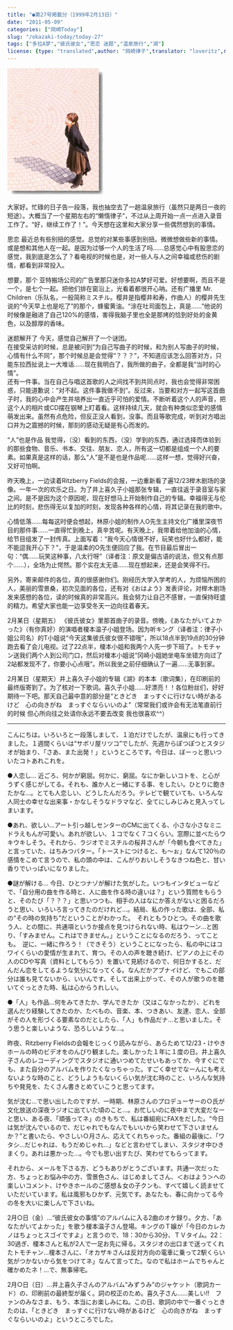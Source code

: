 ```yaml
---
title: "●第27号掲載分（1999年2月13日）"
date: "2011-05-09"
categories: ["岡崎Today"]
slug: "/okazaki-today/today-27"
tags: ["多拉A梦","彼氏彼女","思恋 迷题","温泉旅行","湖"]
license: {type: "translated",author: "岡崎律子",translator: "loveritz",reproduced-url: "http://www.ne.jp/asahi/okazaki/book/today/today27.html",reproduced-website: "岡崎律子Book"}
---
```


[![](./images/today27.jpg)](./images/today27.jpg)

  
大家好。忙碌的日子告一段落，我也抽空去了一趟温泉旅行（虽然只是两日一夜的短途）。大概当了一个星期左右的“懒惰律子”，不过从上周开始一点一点进入录音工作了。“好，继续工作了！”。今天想在这里和大家分享一些偶然想到的事情。  

  
思恋 最近总有些别扭的感觉。总觉的对某些事感到别扭。微微想做些新的事情。或是想和其他人在一起。是因为过够一个人的生活了吗……总感觉心中有股思恋的感觉，我到底是怎么了？看电视的时候也是，对一些人与人之间幸福或悲伤的剧情，都看到非常投入。  

  
想要，那个 亚特搬场公司的广告里那只迷你多拉A梦好可爱。好想要啊，而且不是一个，是七个一起。把他们排在窗沿上，光看着都很开心呐。还有广播里 Mr. Children（乐队名，一般简称ミスチル。樱井是指樱井和寿，作曲人）的樱井先生说的“今天早上也是吃了”的那个，蜂蜜黄油。“涂在吐司面包上，真是……”他说的时候像是融进了自己120%的感情，害得我脑子里也全是那烤的恰到好处的金黄色，以及醇厚的香味。  

  
迷题解开了 今天，感觉自己解开了一个谜团。  
在接受采访的时候，总是被问到“为自己写曲子的时候，和为别人写曲子的时候，心情有什么不同”，那个时候总是会觉得“？？？”，不知道应该怎么回答对方，只能东拉西扯说上一大堆话……现在我明白了，我所做的曲子，全都是我“当时的心情”。  
还有一件事。当在自己与唱这首歌的人之间找不到共同点时，我也会觉得非常困惑，只能道歉说：“对不起。这件事我做不到”。反过来，当要和对方一起写这首曲子时，我的心中会产生并培养出一直近乎可怕的爱情。不断听着这个人的声音，把这个人的相片或CD摆在钢琴上盯着看。这样持续几天，就会有种类似恋爱的感情萌发出来。虽然有点危险，但反正没人看到，没事。而且等歌完成，听到对方唱出口并为之震撼的时候，那刻的感动无疑是有心而发的。  

  
“人”也是作品 我觉得，（没）看到的东西，（没）学到的东西，通过选择而体验到的那些食物、音乐、书本、交往、朋友、恋人，所有这一切都是组成一个人的要素。如果真是这样的话，那么“人”是不是也是作品呢……这样一想，觉得好兴奋，又好可怕啊。  

  
昨天晚上，一边读着Ritzberry Fields的会报，一边重新看了遍12/23榉木剧场的录像。一年一次的欢乐之日。为了井上喜久子小姐那张专辑，一直往返于录音室与家之间。是不是因为这个原因呢，现在好想马上开始制作自己的专辑。幸福得无与伦比的时刻，悲伤得无以复加的时刻，发现各种各样的心情，将其记录在我的歌中。  

  
心情低落……每每这时便会想起，林原小姐的制作人O先生主持文化广播里深夜节目的那件事……一直得忙到晚上，真辛苦呢。有天晚上，我带着给他加油的心情，给节目组发了一封传真。上面写着：“我今天心情很不好，玩笑也好什么都好，能不能逗我开心下？”，于是温柔的O先生便回应了我。在节目最后冒出一句：“偶……玩笑这种事，八太行呀”（译者注：原文是偏古语的说法，但又有点那个……），全场为止愕然。那个实在太无语……现在想起来，还是会笑得不行。  

  
另外，寄来邮件的各位，真的很感谢你们。刚经历大学入学考的人，为烦恼所困的人，美丽的雪景桑，初次见面的各位，还有对《おはよう》发表评论，对榉木剧场发来感想的各位，读的时候真的非常高兴。我会努力让自己不感冒，一直保持旺盛的精力。希望大家也能一边享受冬天一边向往着春天。  

  
2月某日（星期五） 《彼氏彼女》里那首曲子的录音。傍晚，《あなたがいてよかった》（有你真好）的演唱者榎本温子小姐登场。因为听キング（译者注：律子小姐公司名）的T小姐说“今天这集彼氏彼女很不错哦”，所以18点半到19点的30分钟跑去看了会儿电视。过了22点半，榎本小姐和我两个人先一步下班了。トモチャン送我们两个人到公司门口，然后对榎本小姐说“冈崎小姐她坐电车坐错方向过了2站都发现不了，你要小心点哦”。所以我坐之前仔细确认了一遍……无事到家。  

  
2月某日（星期天）井上喜久子小姐的专辑《湖》的本本（歌词集），在印刷前的最终版寄到了。为了核对一下歌词。喜久子小姐……好漂亮！！各位粉丝们，好好期待一下吧。那天自己最中意的部分是“ときどき　まっすぐに行けない時があるけど　心の向きがね　まっすぐならいいのよ”（常常我们或许会有无法笔直前行的时候 但心所向往之处请你永远不要去改变 我也很喜欢^^）

---

こんにちは。いろいろと一段落しまして、１泊だけでしたが、温泉にも行ってきました。１週間くらいは“サボリ屋リツコ”でしたが、先週からぽつぽつとスタジオが始まり、「さあ、また出発！」というところです。今日は、ぼーっと思いついたコトあれこれを。  

  
●人恋し… 近ごろ、何かが窮屈。何かに、窮屈。なにか新しいコトを、と心がうずく感じがしてる。それも、誰か人と一緒にする事、をしたい。ひとりに飽きたかな…。とても人恋しい、どうしたんだろう。テレビで観ていても、いろんな人同士の幸せな出来事・かなしそうなドラマなど、全てにしみじみと見入ってしまいます。  

  
●あれ、欲しい…アート引っ越しセンターのCMに出てくる、小さな小さなミニドラえもんが可愛い。あれが欲しい、１コでなく７コくらい。窓際に並べたらウキウキしそう。それから、ラジオでミスチルの桜井さんが「今朝も食べてきた」と言っていた、はちみつバター。「トーストにつけると、も～ぉ」なんて120％の感情をこめて言うので、私の頭の中は、こんがりおいしそうなきつね色と、甘い香りでいっぱいになりました。  

  
●謎が解ける… 今日、ひとつナゾが解けた気がした。いつもインタビューなどで、「自分用の曲を作る時と、人に曲を作る時の違いは？」という質問をもらうと、そのたび「？？？」と思いつつも、相手の人はなにか答えがないと困るだろうと思い、いろいろ言ってきたのだけれど…。結局、私の作った歌は、全部、私の“その時の気持ち”だということがわかった。　それともうひとつ。その曲を歌う人、との間に、共通項というか接点を見つけられない時、私はウーン…と困り、「すみません。これはできません。」ということになるのだろう、ってことも。　逆に、一緒に作ろう！（できそう）ということになったら、私の中にはコワイくらいの愛情が生まれて、育つ。その人の声を聴き続け、ピアノの上にその人のCDや写真（資料としてもらう）を置いて見続けるので、何日かすると、だんだん恋をしてるような気分になってくる。なんだかアブナイけど、でもこの部分は誰も見てないから、いいんです。そして出来上がって、その人が歌うのを聴いてぐっときた時、私は心からうれしい。  

  
●「人」も作品…何をみてきたか、学んできたか（又はこなかったか）、どれを選んだり経験してきたのか、たべもの、音楽、本、つきあい、友達、恋人、全部がその人を形づくる要素なのだとしたら、「人」も作品だナ…と思いました。そう思うと楽しいような、恐ろしいような…。  

  
昨夜、Ritzberry Fieldsの会報をじっくり読みながら、あらためて12/23・けやきホールの時のビデオをのんびり観ました。楽しかった１年に１度の日。井上喜久子さんのレコーディングでスタジオに通いつめてたせいもあってか、今すぐにでも、また自分のアルバムを作りたくなっちゃった。すごく幸せでなーんにも考えないような時のこと、どうしようもないくらい気が沈む時のこと、いろんな気持ちや発見を、たくさん書きとめていこうと思ってます。  

  
気が沈む…で思い出したのですが、一時期、林原さんのプロデューサーのＯ氏が文化放送の深夜ラジオに出ていた頃のこと…。お忙しいのに夜中まで大変だなーと思い、ある夜、「頑張ってネ」のきもちで、私は番組宛にFAXをだした。“今日は気が沈んでいるので、だじゃれでもなんでもいいから笑わせて下さいませんか？”と書いたら、やさしいＯ月さん、応えてくれちゃった。番組の最後に、「ワタシ…だじゃれは、もうだめじゃれ…」などと言わせてしまい、スタジオ中ひきまくり。あれは悪かった…。今でも思い出すたび、笑わせてもらってます。  

  
それから、メールを下さる方、どうもありがとうございます。共通一次だった方、ちょっとお悩み中の方、雪景色さん、はじめましてさん、＜おはよう＞への楽しいコメント、けやきホールのご感想＆女の子クンも、すべて嬉しく読ませていただいています。私は風邪もひかず、元気です。あなたも、春に向かってる今の冬を大いに楽しんで下さいね。  

  
2月○日（金）…“彼氏彼女の事情”のアルバムに入る2曲のオケ録り。夕方、「あなたがいてよかった」を歌う榎本温子さん登場。キングのＴ嬢が「今日のカレカノはちょっとスゴイですよ」と言うので、18：30から30分、ＴＶタイム。22：30過ぎ、榎本さんと私が2人で一足お先に帰る。スタジオの出口まで送ってくれたトモチャン…榎本さんに、「オカザキさんは反対方向の電車に乗って2駅くらい気がつかないから気をつけてネ」なんて言ってた。なので私はホームでちゃんと確かめたネ！…で、無事帰宅。  

  
2月○日（日）…井上喜久子さんのアルバム“みずうみ”のジャケット（歌詞カード）の、印刷前の最終型が届く。詞の校正のため。喜久子さん……美しい!!　ファンのみなさま、もう、本当にお楽しみにね。この日、歌詞の中で一番ぐっときたのは、「ときどき　まっすぐに行けない時があるけど　心の向きがね　まっすぐならいいのよ」というところでした。  
